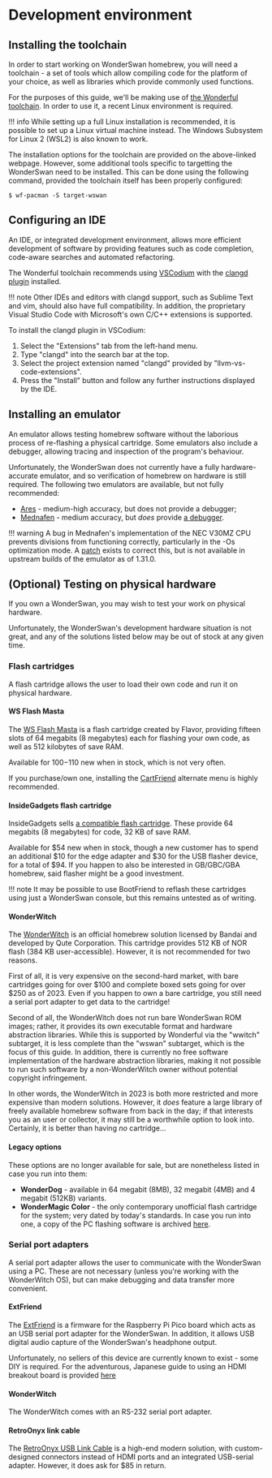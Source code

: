 # Development environment

## Installing the toolchain

In order to start working on WonderSwan homebrew, you will need a toolchain - a set of tools which allow compiling code for the
platform of your choice, as well as libraries which provide commonly used functions.

For the purposes of this guide, we'll be making use of [the Wonderful toolchain](https://wonderful.asie.pl/docs/getting-started/).
In order to use it, a recent Linux environment is required.

!!! info
    While setting up a full Linux installation is recommended, it is possible to set up a Linux virtual machine instead.
    The Windows Subsystem for Linux 2 (WSL2) is also known to work.

The installation options for the toolchain are provided on the above-linked webpage. However, some additional tools specific to
targetting the WonderSwan need to be installed. This can be done using the following command, provided the toolchain itself has
been properly configured:

    $ wf-pacman -S target-wswan

## Configuring an IDE

An IDE, or integrated development environment, allows more efficient development of software by providing features such as code
completion, code-aware searches and automated refactoring.

The Wonderful toolchain recommends using [VSCodium](https://vscodium.com/) with the [clangd plugin](https://clangd.llvm.org/installation.html)
installed.

!!! note
    Other IDEs and editors with clangd support, such as Sublime Text and vim, should also have full compatibility.
    In addition, the proprietary Visual Studio Code with Microsoft's own C/C++ extensions is supported.

To install the clangd plugin in VSCodium:

1. Select the "Extensions" tab from the left-hand menu.
2. Type "clangd" into the search bar at the top.
3. Select the project extension named "clangd" provided by "llvm-vs-code-extensions".
4. Press the "Install" button and follow any further instructions displayed by the IDE.

## Installing an emulator

An emulator allows testing homebrew software without the laborious process of re-flashing a physical cartridge.
Some emulators also include a debugger, allowing tracing and inspection of the program's behaviour.

Unfortunately, the WonderSwan does not currently have a fully hardware-accurate emulator, and so verification of homebrew
on hardware is still required. The following two emulators are available, but not fully recommended:

* [Ares](https://ares-emu.net/) - medium-high accuracy, but does not provide a debugger;
* [Mednafen](https://mednafen.github.io/) - medium accuracy, but *does* provide [a debugger](https://mednafen.github.io/documentation/debugger.html).

!!! warning
    A bug in Mednafen's implementation of the NEC V30MZ CPU prevents divisions from functioning correctly, particularly in the
    -Os optimization mode. A [patch](https://github.com/WonderfulToolchain/mednafen/commit/a03f4dde4433bab76fb4b323f52a66e130f18501) exists to correct this, but is not available in upstream builds of the emulator as of 1.31.0.

## (Optional) Testing on physical hardware

If you own a WonderSwan, you may wish to test your work on physical hardware.

Unfortunately, the WonderSwan's development hardware situation is not great, and any of the solutions listed below may be out of stock at any given time.

### Flash cartridges

A flash cartridge allows the user to load their own code and run it on physical hardware.

#### WS Flash Masta

The [WS Flash Masta](https://www.flashmasta.com/product/ws-flash-masta-usb-cartridge-for-wonderswan/) is a flash cartridge created by Flavor, providing fifteen slots of 64 megabits (8 megabytes) each for flashing your own code, as well as 512 kilobytes of save RAM.

Available for $100-$110 new when in stock, which is not very often.

If you purchase/own one, installing the [CartFriend](https://github.com/WonderfulToolchain/ws-cartfriend/releases) alternate menu is highly recommended.

#### InsideGadgets flash cartridge

InsideGadgets sells [a compatible flash cartridge](https://shop.insidegadgets.com/product/wonderswan-4mb-8mb-32kb-fram-flash-cart/). These provide 64 megabits (8 megabytes) for code, 32 KB of save RAM.

Available for $54 new when in stock, though a new customer has to spend an additional $10 for the edge adapter and $30 for the USB flasher device, for a total of $94. If you happen to also be interested in GB/GBC/GBA homebrew, said flasher might be a good investment.

!!! note
    It may be possible to use BootFriend to reflash these cartridges using just a WonderSwan console, but this remains untested as of writing.

#### WonderWitch

The [WonderWitch](http://wonderwitch.qute.co.jp/) is an official homebrew solution licensed by Bandai and developed by Qute Corporation. This cartridge provides 512 KB of NOR flash (384 KB user-accessible). However, it is not recommended for two reasons.

First of all, it is very expensive on the second-hard market, with bare cartridges going for over $100 and complete boxed sets going for over $250 as of 2023. Even if you happen to own a bare cartridge, you still need a serial port adapter to get data to the cartridge!

Second of all, the WonderWitch does not run bare WonderSwan ROM images; rather, it provides its own executable format and hardware abstraction libraries.
While this is supported by Wonderful via the "wwitch" subtarget, it is less complete than the "wswan" subtarget, which is the focus of this guide.
In addition, there is currently no free software implementation of the hardware abstraction libraries, making it not possible to run such software by a non-WonderWitch owner without potential copyright infringement.

In other words, the WonderWitch in 2023 is both more restricted and more expensive than modern solutions. However, it *does* feature a large library of freely available homebrew software from back in the day;
if that interests you as an user or collector, it may still be a worthwhile option to look into. Certainly, it is better than having *no* cartridge...

#### Legacy options

These options are no longer available for sale, but are nonetheless listed in case you run into them:

* **WonderDog** - available in 64 megabit (8MB), 32 megabit (4MB) and 4 megabit (512KB) variants.
* **WonderMagic Color** - the only contemporary unofficial flash cartridge for the system; very dated by today's standards. In case you run into one, a copy of the PC flashing software is archived [here](https://mega.nz/file/yw1lgTCJ#2-kOdqdZkmo-V1nBU9U_rx7iefz1nmJqj5t-IbJVExI).

### Serial port adapters

A serial port adapter allows the user to communicate with the WonderSwan using a PC. These are not necessary (unless you're working with the WonderWitch OS),
but can make debugging and data transfer more convenient.

#### ExtFriend

The [ExtFriend](https://github.com/WonderfulToolchain/ws-extfriend) is a firmware for the Raspberry Pi Pico board which acts as an USB serial port adapter for the WonderSwan.
In addition, it allows USB digital audio capture of the WonderSwan's headphone output.

Unfortunately, no sellers of this device are currently known to exist - some DIY is required. For the adventurous, Japanese guide to using an HDMI breakout board is provided [here](https://twitter.com/peca_port0/status/1631569109912817667)

#### WonderWitch

The WonderWitch comes with an RS-232 serial port adapter.

#### RetroOnyx link cable

The [RetroOnyx USB Link Cable](https://www.retroonyx.com/product-page/wonderswan-usb-link-cable) is a high-end modern solution, with custom-designed connectors instead of HDMI ports and an integrated USB-serial
adapter. However, it does ask for $85 in return.
